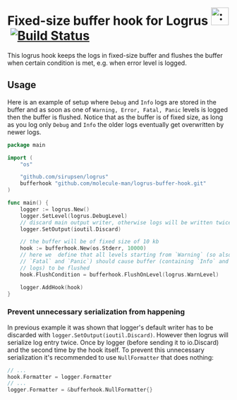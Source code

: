 # Fixed-size buffer hook for Logrus <img src="http://i.imgur.com/hTeVwmJ.png" width="40" height="40" alt=":walrus:" class="emoji" title=":walrus:" />&nbsp;[![Build Status](https://circleci.com/gh/molecule-man/logrus-buffer-hook/tree/main.svg?style=svg)](https://circleci.com/gh/molecule-man/logrus-buffer-hook/tree/main)

This logrus hook keeps the logs in fixed-size buffer and flushes the buffer when
certain condition is met, e.g. when error level is logged.

## Usage

Here is an example of setup where `Debug` and `Info` logs are stored in the
buffer and as soon as one of `Warning, Error, Fatal, Panic` levels is logged
then the buffer is flushed. Notice that as the buffer is of fixed size, as long
as you log only `Debug` and `Info` the older logs eventually get overwritten by
newer logs.

```go
package main

import (
	"os"

	"github.com/sirupsen/logrus"
	bufferhook "github.com/molecule-man/logrus-buffer-hook.git"
)

func main() {
	logger := logrus.New()
	logger.SetLevel(logrus.DebugLevel)
	// discard main output writer, otherwise logs will be written twice
	logger.SetOutput(ioutil.Discard)

	// the buffer will be of fixed size of 10 kb
	hook := bufferhook.New(os.Stderr, 10000)
	// here we  define that all levels starting from `Warning` (so also `Error`,
	// `Fatal` and `Panic`) should cause buffer (containing `Info` and `Debug`
	// logs) to be flushed
	hook.FlushCondition = bufferhook.FlushOnLevel(logrus.WarnLevel)

	logger.AddHook(hook)
}
```

### Prevent unnecessary serialization from happening

In previous example it was shown that logger's default writer has to be
discarded  with `logger.SetOutput(ioutil.Discard)`. However then logrus will
serialize log entry twice. Once by logger (before sending it to io.Discard) and
the second time by the hook itself. To prevent this unnecessary serialization
it's recommended to use `NullFormatter` that does nothing:

```go
// ...
hook.Formatter = logger.Formatter
// ...
logger.Formatter = &bufferhook.NullFormatter{}
```
